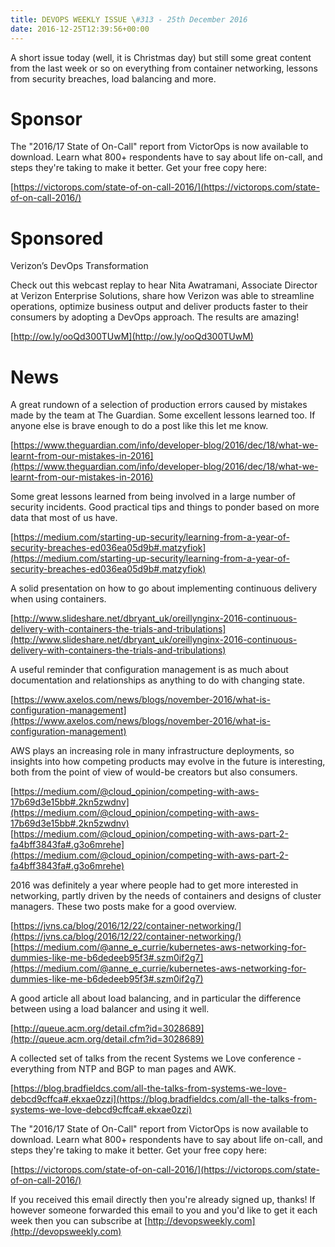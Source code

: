 ```yaml
---
title: DEVOPS WEEKLY ISSUE \#313 - 25th December 2016 
date: 2016-12-25T12:39:56+00:00
---
```


A short issue today (well, it is Christmas day) but still some great content from the last week or so on everything from container networking, lessons from security breaches, load balancing and more.


Sponsor
======

The "2016/17 State of On-Call" report from VictorOps is now available to download. Learn what 800+ respondents have to say about life on-call, and steps they're taking to make it better. Get your free copy here:

[https://victorops.com/state-of-on-call-2016/](https://victorops.com/state-of-on-call-2016/)


Sponsored
========

Verizon’s DevOps Transformation

Check out this webcast replay to hear Nita Awatramani, Associate Director at Verizon Enterprise Solutions, share how Verizon was able to streamline operations, optimize business output and deliver products faster to their consumers by adopting a DevOps approach. The results are amazing!

[http://ow.ly/ooQd300TUwM](http://ow.ly/ooQd300TUwM)


News
====

A great rundown of a selection of production errors caused by mistakes made by the team at The Guardian. Some excellent lessons learned too. If anyone else is brave enough to do a post like this let me know.

[https://www.theguardian.com/info/developer-blog/2016/dec/18/what-we-learnt-from-our-mistakes-in-2016](https://www.theguardian.com/info/developer-blog/2016/dec/18/what-we-learnt-from-our-mistakes-in-2016)


Some great lessons learned from being involved in a large number of security incidents. Good practical tips and things to ponder based on more data that most of us have.

[https://medium.com/starting-up-security/learning-from-a-year-of-security-breaches-ed036ea05d9b#.matzyfiok](https://medium.com/starting-up-security/learning-from-a-year-of-security-breaches-ed036ea05d9b#.matzyfiok)


A solid presentation on how to go about implementing continuous delivery when using containers.

[http://www.slideshare.net/dbryant_uk/oreillynginx-2016-continuous-delivery-with-containers-the-trials-and-tribulations](http://www.slideshare.net/dbryant_uk/oreillynginx-2016-continuous-delivery-with-containers-the-trials-and-tribulations)


A useful reminder that configuration management is as much about documentation and relationships as anything to do with changing state.

[https://www.axelos.com/news/blogs/november-2016/what-is-configuration-management](https://www.axelos.com/news/blogs/november-2016/what-is-configuration-management)


AWS plays an increasing role in many infrastructure deployments, so insights into how competing products may evolve in the future is interesting, both from the point of view of would-be creators but also consumers.

[https://medium.com/@cloud_opinion/competing-with-aws-17b69d3e15bb#.2kn5zwdnv](https://medium.com/@cloud_opinion/competing-with-aws-17b69d3e15bb#.2kn5zwdnv)
[https://medium.com/@cloud_opinion/competing-with-aws-part-2-fa4bff3843fa#.g3o6mrehe](https://medium.com/@cloud_opinion/competing-with-aws-part-2-fa4bff3843fa#.g3o6mrehe)


2016 was definitely a year where people had to get more interested in networking, partly driven by the needs of containers and designs of cluster managers. These two posts make for a good overview.

[https://jvns.ca/blog/2016/12/22/container-networking/](https://jvns.ca/blog/2016/12/22/container-networking/)
[https://medium.com/@anne_e_currie/kubernetes-aws-networking-for-dummies-like-me-b6dedeeb95f3#.szm0if2g7](https://medium.com/@anne_e_currie/kubernetes-aws-networking-for-dummies-like-me-b6dedeeb95f3#.szm0if2g7)


A good article all about load balancing, and in particular the difference between using a load balancer and using it well.

[http://queue.acm.org/detail.cfm?id=3028689](http://queue.acm.org/detail.cfm?id=3028689)


A collected set of talks from the recent Systems we Love conference - everything from NTP and BGP to man pages and AWK.

[https://blog.bradfieldcs.com/all-the-talks-from-systems-we-love-debcd9cffca#.ekxae0zzi](https://blog.bradfieldcs.com/all-the-talks-from-systems-we-love-debcd9cffca#.ekxae0zzi)



The "2016/17 State of On-Call" report from VictorOps is now available to download. Learn what 800+ respondents have to say about life on-call, and steps they're taking to make it better. Get your free copy here:

[https://victorops.com/state-of-on-call-2016/](https://victorops.com/state-of-on-call-2016/)


If you received this email directly then you're already signed up, thanks! If however someone forwarded this email to you and you'd like to get it each week then you can subscribe at [http://devopsweekly.com](http://devopsweekly.com)

